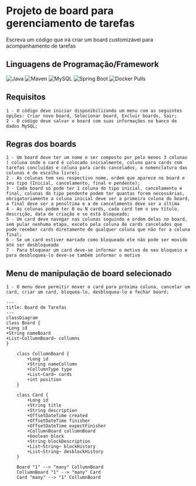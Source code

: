 
# Projeto de board para gerenciamento de tarefas
Escreva um código que irá criar um board customizável para acompanhamento de tarefas


## Linguagens de Programação/Framework
![Java](https://img.shields.io/badge/java-%23ED8B00.svg?style=for-the-badge&logo=openjdk&logoColor=white)
![Maven](https://img.shields.io/badge/MAVEN-000000?style=for-the-badge&logo=apachemaven&logoColor=blue)
![MySQL](https://img.shields.io/badge/MySQL-00000F?style=for-the-badge&logo=mysql&logoColor=white)
![Spring Boot](https://img.shields.io/badge/Spring%20Boot-6DB33F?style=for-the-badge&logo=springboot&logoColor=white)
![Docker Pulls](https://img.shields.io/badge/docker-257bd6?style=for-the-badge&logo=docker&logoColor=white)
## Requisitos
    1 - O código deve iniciar disponibilizando um menu com as seguintes opções: Criar novo board, Selecionar board, Excluir boards, Sair;
    2 - O código deve salvar o board com suas informações no banco de dados MySQL;

## Regras dos boards
    1 - Um board deve ter um nome e ser composto por pelo menos 3 colunas ( coluna onde o card é colocado inicialmente, coluna para cards com tarefas concluídas e coluna para cards cancelados, a nomenclatura das colunas é de escolha livre);
    2 - As colunas tem seu respectivo nome, ordem que aparece no board e seu tipo (Inicial, cancelamento, final e pendente);
    3 - Cada board só pode ter 1 coluna do tipo inicial, cancelamento e final, colunas do tipo pendente podem ter quantas forem necessárias, obrigatoriamente a coluna inicial deve ser a primeira coluna do board, a final deve ser a penúltima e a de cancelamento deve ser a última
    4 - As colunas podem ter 0 ou N cards, cada card tem o seu título, descrição, data de criação e se está bloqueado;
    5 - Um card deve navegar nas colunas seguindo a ordem delas no board, sem pular nenhuma etapa, exceto pela coluna de cards cancelados que pode receber cards diretamente de qualquer coluna que não for a coluna final;
    6 - Se um card estiver marcado como bloqueado ele não pode ser movido até ser desbloqueado
    7 - Para bloquear um card deve-se informar o motivo de seu bloqueio e para desbloquea-lo deve-se também informar o motivo

## Menu de manipulação de board selecionado
    1 - O menu deve permitir mover o card para próxima coluna, cancelar um card, criar um card, bloquea-lo, desbloquea-lo e fechar board;


```mermaid
---
title: Board de Tarefas
---
classDiagram
class Board {
+Long id
+String nameBoard
+List~CollumnBoard~ collumns
}

    class CollumnBoard {
        +Long id
        +String nameCollumn
        +CollumnType type
        +List~Card~ cards
        +int position
    }

    class Card {
        +Long id
        +String title
        +String description
        +OffsetDateTime created
        +OffsetDateTime finisher
        +OffsetDateTime expectFinisher
        +CollumnBoard collumnBoard
        +boolean block
        +String blockDescription
        +List~String~ blockHistory
        +List~String~ desblockHistory
    }

    Board "1" --> "many" CollumnBoard
    CollumnBoard "1" --> "many" Card
    Card "many" --> "1" CollumnBoard

